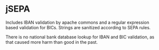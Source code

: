 # jSEPA

Includes IBAN validation by apache commons and a regular expression based validation for BICs. Strings are sanitized according to SEPA rules.

There is no national bank database lookup for IBAN and BIC validation, as that caused more harm than good in the past.